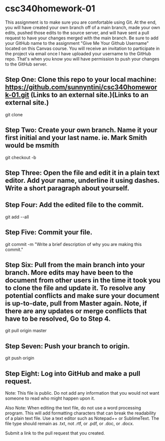 # csc340homework-01

This assignment is to make sure you are comfortable using Git. At the end, you will have created your own branch off of a main branch, made your own edits, pushed those edits to the source server, and will have sent a pull request to have your changes merged with the main branch. Be sure to add your GitHub name to the assignment "Give Me Your Github Username" located on this Canvas course. You will receive an invitation to participate in the project via email once I have uploaded your username to the GitHub repo. That's when you know you will have permission to push your changes to the GitHub server.

## Step One: Clone this repo to your local machine: https://github.com/sunnyntini/csc340homework-01.git (Links to an external site.)(Links to an external site.)

git clone

## Step Two: Create your own branch. Name it your first initial and your last name. ie. Mark Smith would be msmith 

git checkout -b <BRANCH NAME>

## Step Three: Open the file and edit it in a plain text editor. Add your name, underline it using dashes. Write a short paragraph about yourself.

## Step Four: Add the edited file to the commit.

git add --all

## Step Five: Commit your file.

git commit -m "Write a brief description of why you are making this commit."

## Step Six: Pull from the main branch into your branch. More edits may have been to the document from other users in the time it took you to clone the file and update it. To resolve any potential conflicts and make sure your document is up-to-date, pull from Master again. Note, if there are any updates or merge conflicts that have to be resolved, Go to Step 4.

git pull origin master

## Step Seven: Push your branch to origin.

git push origin <BRANCH NAME>

## Step Eight: Log into GitHub and make a pull request.

Note: This file is public. Do not add any information that you would not want someone to read who might happen upon it.

Also Note: When editing the text file, do not use a word processing program. This will add formatting characters that can break the readability of a plain text file. Use a text editor such as Notepad++ or SublimeText. The file type should remain as .txt, not .rtf, or .pdf, or .doc, or .docx.

Submit a link to the pull request that you created.